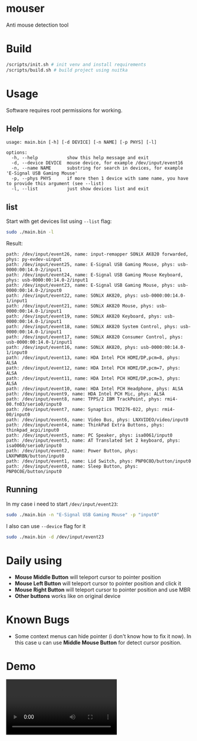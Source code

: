 # mouser
Anti mouse detection tool

# Build
```bash
/scripts/init.sh # init venv and install requirements
/scripts/build.sh # build project using nuitka
```

# Usage
Software requires root permissions for working.

## Help
```
usage: main.bin [-h] [-d DEVICE] [-n NAME] [-p PHYS] [-l]

options:
  -h, --help           show this help message and exit
  -d, --device DEVICE  mouse device, for example /dev/input/event16
  -n, --name NAME      substring for search in devices, for example 'E-Signal USB Gaming Mouse'
  -p, --phys PHYS      if more then 1 device with same name, you have to provide this argument (see --list)
  -l, --list           just show devices list and exit
```

## list
Start with get devices list using `--list` flag:
```bash
sudo ./main.bin -l
```

Result:
```
path: /dev/input/event26, name: input-remapper SONiX AK820 forwarded, phys: py-evdev-uinput
path: /dev/input/event25, name: E-Signal USB Gaming Mouse, phys: usb-0000:00:14.0-2/input1
path: /dev/input/event24, name: E-Signal USB Gaming Mouse Keyboard, phys: usb-0000:00:14.0-2/input1
path: /dev/input/event23, name: E-Signal USB Gaming Mouse, phys: usb-0000:00:14.0-2/input0
path: /dev/input/event22, name: SONiX AK820, phys: usb-0000:00:14.0-1/input1
path: /dev/input/event21, name: SONiX AK820 Mouse, phys: usb-0000:00:14.0-1/input1
path: /dev/input/event19, name: SONiX AK820 Keyboard, phys: usb-0000:00:14.0-1/input1
path: /dev/input/event18, name: SONiX AK820 System Control, phys: usb-0000:00:14.0-1/input1
path: /dev/input/event17, name: SONiX AK820 Consumer Control, phys: usb-0000:00:14.0-1/input1
path: /dev/input/event16, name: SONiX AK820, phys: usb-0000:00:14.0-1/input0
path: /dev/input/event13, name: HDA Intel PCH HDMI/DP,pcm=8, phys: ALSA
path: /dev/input/event12, name: HDA Intel PCH HDMI/DP,pcm=7, phys: ALSA
path: /dev/input/event11, name: HDA Intel PCH HDMI/DP,pcm=3, phys: ALSA
path: /dev/input/event10, name: HDA Intel PCH Headphone, phys: ALSA
path: /dev/input/event9, name: HDA Intel PCH Mic, phys: ALSA
path: /dev/input/event8, name: TPPS/2 IBM TrackPoint, phys: rmi4-00.fn03/serio0/input0
path: /dev/input/event7, name: Synaptics TM3276-022, phys: rmi4-00/input0
path: /dev/input/event6, name: Video Bus, phys: LNXVIDEO/video/input0
path: /dev/input/event4, name: ThinkPad Extra Buttons, phys: thinkpad_acpi/input0
path: /dev/input/event5, name: PC Speaker, phys: isa0061/input0
path: /dev/input/event3, name: AT Translated Set 2 keyboard, phys: isa0060/serio0/input0
path: /dev/input/event2, name: Power Button, phys: LNXPWRBN/button/input0
path: /dev/input/event1, name: Lid Switch, phys: PNP0C0D/button/input0
path: /dev/input/event0, name: Sleep Button, phys: PNP0C0E/button/input0
```

## Running
In my case i need to start `/dev/input/event23`:
```bash
sudo ./main.bin -n "E-Signal USB Gaming Mouse" -p "input0"
```

I also can use `--device` flag for it
```bash
sudo ./main.bin -d /dev/input/event23
```

# Daily using
- **Mouse Middle Button** will teleport cursor to pointer position
- **Mouse Left Button** will teleport cursor to pointer position and click it
- **Mouse Right Button** will teleport cursor to pointer position and use MBR
- **Other buttons** works like on original device

# Known Bugs
- Some context menus can hide pointer (i don't know how to fix it now). In this case u can use **Middle Mouse Button** for detect cursor position.

# Demo
![Demo](https://webm.red/view/iG9Q.webm)
